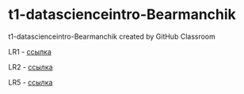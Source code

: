 # t1-datascienceintro-Bearmanchik
t1-datascienceintro-Bearmanchik created by GitHub Classroom

LR1 - [ссылка](https://github.com/python-advance/t1-datascienceintro-Bearmanchik/new/master?readme=1)

LR2 - [ссылка](https://repl.it/@IeghorStrizhov/CornyQuerulousGenre#main.py)

LR5 - [ссылка](https://repl.it/@IeghorStrizhov/Lab5#main.py)
